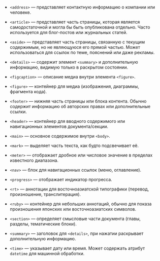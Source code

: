 - `<address>` — представляет контактную информацию о компании или человеке.
    
- `<article>` — представляет часть страницы, которая является самодостаточной и могла бы быть опубликована отдельно. Часто используется для блог-постов или журнальных статей.
    
- `<aside>` — представляет часть страницы, связанную с текущим содержимым, но не являющуюся его прямой частью. Может использоваться для ссылок по теме, пояснений или даже рекламы.
    
- `<details>` — содержит элемент `<summary>` и дополнительную информацию, видимую только в раскрытом состоянии.
    
- `<figcaption>` — описание медиа внутри элемента `<figure>`.
    
- `<figure>` — контейнер для медиа (изображения, диаграммы, фрагмента кода).
    
- `<footer>` — нижняя часть страницы или блока контента. Обычно содержит информацию об авторских правах или дополнительные ссылки.
    
- `<header>` — контейнер для вводного содержимого или навигационных элементов документа/секции.
    
- `<main>` — основное содержимое внутри `<body>`.
    
- `<mark>` — выделяет часть текста, как будто подсвечивает её.
    
- `<meter>` — отображает дробное или числовое значение в пределах известного диапазона.
    
- `<nav>` — блок для навигационных ссылок (меню, оглавление).
    
- `<progress>` — отображает индикатор прогресса.
    
- `<rt>` — аннотации для восточноазиатской типографики (перевод, произношение, транслитерация).
    
- `<ruby>` — контейнер для небольших аннотаций, обычно для показа произношения японских или восточноазиатских символов.
    
- `<section>` — определяет смысловые части документа (главы, разделы, тематические блоки).
    
- `<summary>` — заголовок для `<details>`, при нажатии раскрывает дополнительную информацию.
    
- `<time>` — указывает дату или время. Может содержать атрибут `datetime` для машинной обработки.